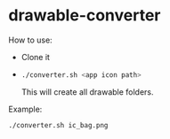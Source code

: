 # drawable-converter

How to use:

 - Clone it
 - 
    ```sh
    ./converter.sh <app icon path>
    ```
    This will create all drawable folders.

Example:
```sh
./converter.sh ic_bag.png
```
